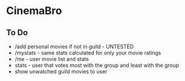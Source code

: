 # CinemaBro

## To Do
- /add personal movies if not in guild - UNTESTED
- /mystats - same stats calculated for only your movie ratings
- /me - user movie list and stats
- stats - user that votes most with the group and least with the group
- show unwatched guild movies to user

